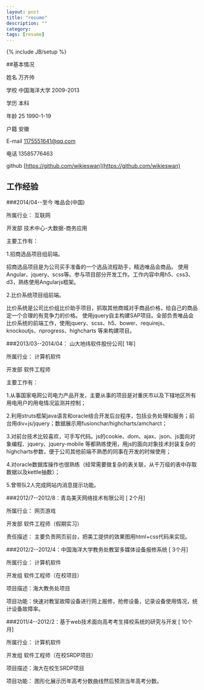 ```yaml
---
layout: post
title: "resume"
description: ""
category: 
tags: [resume]
---
```

{% include JB/setup %}

##基本情况

姓名 万齐帅

学校 中国海洋大学 2009-2013

学历 本科

年龄 25 1990-1-19

户籍 安徽

E-mail 1175551641@qq.com

电话 13585776463

github [https://github.com/wikieswan](https://github.com/wikieswan)



## 工作经验

###2014/04--至今 唯品会(中国)

所属行业： 互联网

开发部 技术中心-大数据-商务应用

主要工作有：

1.招商选品项目组前端。

招商选品项目是为公司买手准备的一个选品流程助手，精选唯品会商品。
使用Angular、jquery、scss等。参与项目部分开发工作。工作内容中用h5、css3、d3，熟练使用Angularjs框架。

2.比价系统项目组前端。

比价系统是公司比价组比价助手项目，抓取其他商城对手商品价格，给自己的商品定一个合理的有竞争力的价格。
使用jquery自主构建SAP项目。全部负责唯品会比价系统的前端工作，使用jquery、scss、h5、bower、requirejs、knockoutjs、nprogress、highcharts
等来构建项目。


###2013/03--2014/04： 山大地纬软件股份公司[ 1年]

所属行业： 计算机软件

开发部 软件工程师

主要工作有：

1.从事国家电网公司电力产品开发，主要从事的项目是对重庆市以及下辖地区所有用电用户的用电情况监测并控制；

2.利用struts框架java语言和oracle结合开发后台程序，包括业务处理和服务；前台用div+js/jquery；数据展示用fusionchar/highcharts/amcharct；

3.对前台技术比较喜欢，可手写代码。js的cookie、dom、ajax、json、js面向对象编程、jquery、jquery-mobile 
等都熟练使用，用js的面向对象技术封装复杂的highcharts参数，便于公司其他前端不熟悉的同事在开发的时候使用；

4.对oracle数据库操作也很熟练（经常需要做复杂的表关联，从千万级的表中存取数据以及kettle抽数）；

5.曾带队2人完成网站内消息提示功能。


###2012/7--2012/8：青岛美天网络技术有限公司 [ 2个月]

所属行业： 网页游戏

开发部 软件工程师（假期实习）

责任描述： 主要负责网页前台，把美工提供的效果图用html+css代码来实现。


###2012/2--2012/4：中国海洋大学教务处教室多媒体设备报修系统 [ 3个月]

所属行业： 计算机软件

开发组 软件工程师（在校项目）

项目描述：海大教务处项目

项目功能：快速对教室故障设备进行网上报修，抢修设备，记录设备使用情况，统计设备故障率。


###2011/4--2012/2：基于web技术面向高考考生择校系统的研究与开发 [ 10个月]

所属行业： 计算机软件

开发组 软件工程师（在校SRDP项目）

项目描述：海大在校生SRDP项目

项目功能： 图形化展示历年高考分数曲线然后预测当年高考分数。
